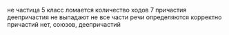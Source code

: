 не частица 5 класс
ломается количество ходов
7 причастия деепричастия не выпадают
не все части речи определяются корректно
причастий нет, союзов, деепричастий
